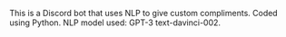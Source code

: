 This is a Discord bot that uses NLP to give custom compliments.
Coded using Python.
NLP model used: GPT-3 text-davinci-002.

